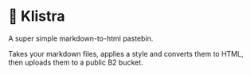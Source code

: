 # 📜 Klistra

A super simple markdown-to-html pastebin.

Takes your markdown files, applies a style and converts them to HTML, then uploads them to a public B2 bucket.
